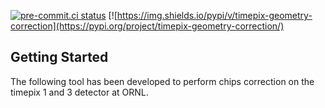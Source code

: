 [![pre-commit.ci status](https://results.pre-commit.ci/badge/github/ornlneutronimaging/timepix_geometry_correction/main.svg)](https://results.pre-commit.ci/latest/github/ornlneutronimaging/timepix_geometry_correction/main)
[![https://img.shields.io/pypi/v/timepix-geometry-correction](https://pypi.org/project/timepix-geometry-correction/)

## Getting Started

The following tool has been developed to perform chips correction on the timepix 1 and 3 detector at ORNL.
